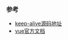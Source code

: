 



### 参考  
- [keep-alive源码地址](https://github.com/vuejs/vue/tree/dev/src/core/components)  
- [vue官方文档](https://cn.vuejs.org/v2/api/#keep-alive)  